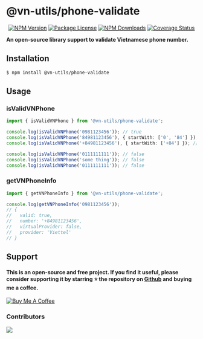 # @vn-utils/phone-validate

<p align="center">
<a href="https://www.npmjs.com/package/@vn-utils/phone-validate" target="_blank"><img src="https://img.shields.io/npm/v/@vn-utils/phone-validate" alt="NPM Version" /></a>
<a href="https://www.npmjs.com/package/@vn-utils/phone-validate" target="_blank"><img src="https://img.shields.io/npm/l/@vn-utils/phone-validate" alt="Package License"><a>
<a href="https://www.npmjs.com/package/@vn-utils/phone-validate" target="_blank"><img src="https://img.shields.io/npm/d18m/@vn-utils/phone-validate" alt="NPM Downloads"></a>
<a href='https://coveralls.io/github/lehuygiang28/phone-validate?branch=main'><img src='https://coveralls.io/repos/github/lehuygiang28/phone-validate/badge.svg?branch=main' alt='Coverage Status'/></a>
</p>

<strong>An open-source library support to validate Vietnamese phone number.</strong>

## Installation

```bash
$ npm install @vn-utils/phone-validate
```

## Usage

### isValidVNPhone

```ts
import { isValidVNPhone } from '@vn-utils/phone-validate';

console.log(isValidVNPhone('0981123456')); // true
console.log(isValidVNPhone('84981123456'), { startWith: ['0', '84'] }); // true
console.log(isValidVNPhone('+84981123456'), { startWith: ['+84'] }); // true

console.log(isValidVNPhone('0111111111')); // false
console.log(isValidVNPhone('some thing')); // false
console.log(isValidVNPhone('0111111111')); // false
```

### getVNPhoneInfo

```ts
import { getVNPhoneInfo } from '@vn-utils/phone-validate';

console.log(getVNPhoneInfo('0981123456'));
// {
//   valid: true,
//   number: '+84981123456',
//   virtualProvider: false,
//   provider: 'Viettel'
// }
```

## Support

#### This is an open-source and free project. If you find it useful, please consider supporting it by starring ⭐️ the repository on [Github](https://github.com/lehuygiang28/phone-validate) and buying me a coffee.

<a href="https://www.buymeacoffee.com/lehuygiang28" target="_blank"><img src="https://www.buymeacoffee.com/assets/img/custom_images/yellow_img.png" alt="Buy Me A Coffee"></a>

### Contributors

<a href="https://github.com/lehuygiang28/phone-validate/graphs/contributors">
  <img src="https://contrib.rocks/image?repo=lehuygiang28/phone-validate&max=20" />
</a>
